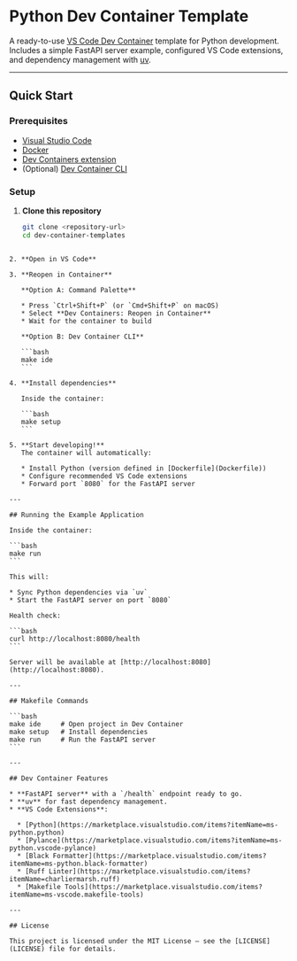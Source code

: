 # Python Dev Container Template

A ready-to-use [VS Code Dev Container](https://code.visualstudio.com/docs/devcontainers/containers) template for Python development.
Includes a simple FastAPI server example, configured VS Code extensions, and dependency management with [uv](https://github.com/astral-sh/uv).

---

## Quick Start

### Prerequisites

* [Visual Studio Code](https://code.visualstudio.com/)
* [Docker](https://www.docker.com/get-started)
* [Dev Containers extension](https://marketplace.visualstudio.com/items?itemName=ms-vscode-remote.remote-containers)
* (Optional) [Dev Container CLI](https://code.visualstudio.com/docs/devcontainers/devcontainer-cli)

### Setup

1. **Clone this repository**

   ```bash
   git clone <repository-url>
   cd dev-container-templates
````

2. **Open in VS Code**

3. **Reopen in Container**

   **Option A: Command Palette**

   * Press `Ctrl+Shift+P` (or `Cmd+Shift+P` on macOS)
   * Select **Dev Containers: Reopen in Container**
   * Wait for the container to build

   **Option B: Dev Container CLI**

   ```bash
   make ide
   ```

4. **Install dependencies**

   Inside the container:

   ```bash
   make setup
   ```

5. **Start developing!**
   The container will automatically:

   * Install Python (version defined in [Dockerfile](Dockerfile))
   * Configure recommended VS Code extensions
   * Forward port `8080` for the FastAPI server

---

## Running the Example Application

Inside the container:

```bash
make run
```

This will:

* Sync Python dependencies via `uv`
* Start the FastAPI server on port `8080`

Health check:

```bash
curl http://localhost:8080/health
```

Server will be available at [http://localhost:8080](http://localhost:8080).

---

## Makefile Commands

```bash
make ide     # Open project in Dev Container
make setup   # Install dependencies
make run     # Run the FastAPI server
```

---

## Dev Container Features

* **FastAPI server** with a `/health` endpoint ready to go.
* **uv** for fast dependency management.
* **VS Code Extensions**:

  * [Python](https://marketplace.visualstudio.com/items?itemName=ms-python.python)
  * [Pylance](https://marketplace.visualstudio.com/items?itemName=ms-python.vscode-pylance)
  * [Black Formatter](https://marketplace.visualstudio.com/items?itemName=ms-python.black-formatter)
  * [Ruff Linter](https://marketplace.visualstudio.com/items?itemName=charliermarsh.ruff)
  * [Makefile Tools](https://marketplace.visualstudio.com/items?itemName=ms-vscode.makefile-tools)

---

## License

This project is licensed under the MIT License — see the [LICENSE](LICENSE) file for details.

